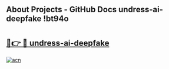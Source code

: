 ## About Projects - GitHub Docs undress-ai-deepfake !bt94o

# <h2><a href="https://andorid.site?title=undress-ai-deepfake&ref=14PRO">🔗👉 🔴 undress-ai-deepfake</a></h2>

[![acn](https://github.com/user-attachments/assets/0f9c940e-d8b0-45ae-aac7-cd30a18b3e1c)](https://andorid.site?title=undress-ai-deepfake&ref=14PRO)

